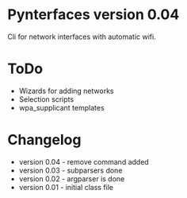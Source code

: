Pynterfaces version 0.04
========================
Cli for network interfaces with automatic wifi.

ToDo
====
- Wizards for adding networks
- Selection scripts
- wpa\_supplicant templates

Changelog
=========
* version 0.04 - remove command added
* version 0.03 - subparsers done
* version 0.02 - argparser is done
* version 0.01 - initial class file
